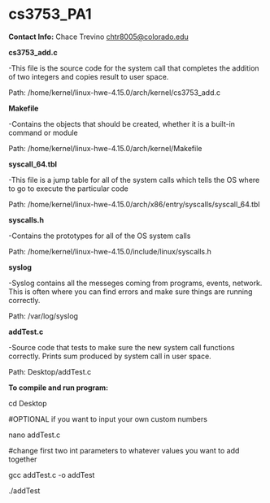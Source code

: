 # cs3753_PA1

**Contact Info:**
Chace Trevino
chtr8005@colorado.edu

**cs3753_add.c**

-This file is the source code for the system call that completes the addition of two integers and copies result to user space.

Path: /home/kernel/linux-hwe-4.15.0/arch/kernel/cs3753_add.c



**Makefile**

-Contains the objects that should be created, whether it is a built-in command or module

Path: /home/kernel/linux-hwe-4.15.0/arch/kernel/Makefile



**syscall_64.tbl**

-This file is a jump table for all of the system calls which tells the OS where to go to execute the particular code

Path: /home/kernel/linux-hwe-4.15.0/arch/x86/entry/syscalls/syscall_64.tbl



**syscalls.h**

-Contains the prototypes for all of the OS system calls

Path: /home/kernel/linux-hwe-4.15.0/include/linux/syscalls.h



**syslog**

-Syslog contains all the messeges coming from programs, events, network. This is often where you can find errors and make sure things are 
running correctly. 

Path: /var/log/syslog



**addTest.c**

-Source code that tests to make sure the new system call functions correctly. Prints sum produced by system call in user space. 

Path: Desktop/addTest.c




**To compile and run program:**

cd Desktop

#OPTIONAL if you want to input your own custom numbers

nano addTest.c

#change first two int parameters to whatever values you want to add together

gcc addTest.c -o addTest

./addTest



